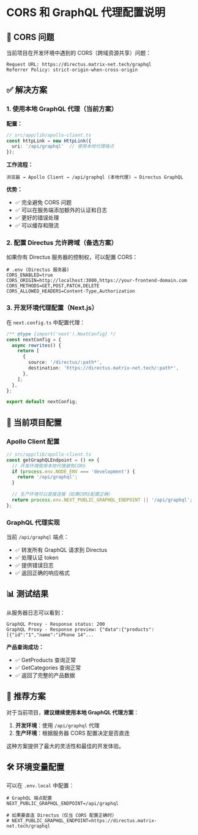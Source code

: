 # CORS 和 GraphQL 代理配置说明

## 🚫 CORS 问题

当前项目在开发环境中遇到的 CORS（跨域资源共享）问题：

```
Request URL: https://directus.matrix-net.tech/graphql
Referrer Policy: strict-origin-when-cross-origin
```

## ✅ 解决方案

### 1. 使用本地 GraphQL 代理（当前方案）

**配置：**
```typescript
// src/app/lib/apollo-client.ts
const httpLink = new HttpLink({ 
  uri: '/api/graphql'  // 使用本地代理端点
});
```

**工作流程：**
```
浏览器 → Apollo Client → /api/graphql (本地代理) → Directus GraphQL
```

**优势：**
- ✅ 完全避免 CORS 问题
- ✅ 可以在服务端添加额外的认证和日志
- ✅ 更好的错误处理
- ✅ 可以缓存和限流

### 2. 配置 Directus 允许跨域（备选方案）

如果你有 Directus 服务器的控制权，可以配置 CORS：

```env
# .env (Directus 服务器)
CORS_ENABLED=true
CORS_ORIGIN=http://localhost:3000,https://your-frontend-domain.com
CORS_METHODS=GET,POST,PATCH,DELETE
CORS_ALLOWED_HEADERS=Content-Type,Authorization
```

### 3. 开发环境代理配置（Next.js）

在 `next.config.ts` 中配置代理：

```typescript
/** @type {import('next').NextConfig} */
const nextConfig = {
  async rewrites() {
    return [
      {
        source: '/directus/:path*',
        destination: 'https://directus.matrix-net.tech/:path*',
      },
    ];
  },
};

export default nextConfig;
```

## 🔧 当前项目配置

### Apollo Client 配置

```typescript
// src/app/lib/apollo-client.ts
const getGraphQLEndpoint = () => {
  // 开发环境使用本地代理避免CORS
  if (process.env.NODE_ENV === 'development') {
    return '/api/graphql';
  }
  
  // 生产环境可以直接连接（如果CORS配置正确）
  return process.env.NEXT_PUBLIC_GRAPHQL_ENDPOINT || '/api/graphql';
};
```

### GraphQL 代理实现

当前 `/api/graphql` 端点：
- ✅ 转发所有 GraphQL 请求到 Directus
- ✅ 处理认证 token
- ✅ 提供错误日志
- ✅ 返回正确的响应格式

## 📊 测试结果

从服务器日志可以看到：

```
GraphQL Proxy - Response status: 200
GraphQL Proxy - Response preview: {"data":{"products":[{"id":"1","name":"iPhone 14"...
```

**产品查询成功：**
- ✅ GetProducts 查询正常
- ✅ GetCategories 查询正常
- ✅ 返回了完整的产品数据

## 🚀 推荐方案

对于当前项目，**建议继续使用本地 GraphQL 代理方案**：

1. **开发环境**：使用 `/api/graphql` 代理
2. **生产环境**：根据服务器 CORS 配置决定是否直连

这种方案提供了最大的灵活性和最佳的开发体验。

## 🛠️ 环境变量配置

可以在 `.env.local` 中配置：

```env
# GraphQL 端点配置
NEXT_PUBLIC_GRAPHQL_ENDPOINT=/api/graphql

# 如果要直连 Directus（仅当 CORS 配置正确时）
# NEXT_PUBLIC_GRAPHQL_ENDPOINT=https://directus.matrix-net.tech/graphql
```
